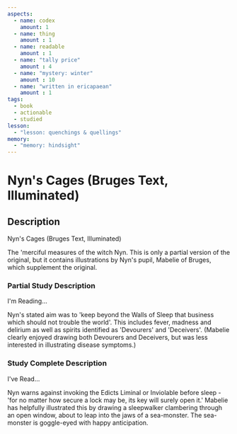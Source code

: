 ```yaml
---
aspects: 
  - name: codex
    amount: 1
  - name: thing
    amount : 1
  - name: readable
    amount : 1
  - name: "tally price"
    amount : 4
  - name: "mystery: winter"
    amount : 10
  - name: "written in ericapaean"
    amount : 1
tags:
  - book
  - actionable
  - studied
lesson:
  - "lesson: quenchings & quellings"
memory:
  - "memory: hindsight"
---
```


# Nyn's Cages (Bruges Text, Illuminated)

## Description
Nyn's Cages (Bruges Text, Illuminated)

The 'merciful measures of the witch Nyn. This is only a partial version of the original, but it contains illustrations by Nyn's pupil, Mabelie of Bruges, which supplement the original.
### Partial Study Description
I'm Reading...

Nyn's stated aim was to 'keep beyond the Walls of Sleep that business which should not trouble the world'. This includes fever, madness and delirium as well as spirits identified as 'Devourers' and 'Deceivers'. (Mabelie clearly enjoyed drawing both Devourers and Deceivers, but was less interested in illustrating disease symptoms.)
### Study Complete Description
I've Read...

Nyn warns against invoking the Edicts Liminal or Inviolable before sleep - 'for no matter how secure a lock may be, its key will surely open it.' Mabelie has helpfully illustrated this by drawing a sleepwalker clambering through an open window, about to leap into the jaws of a sea-monster. The sea-monster is goggle-eyed with happy anticipation.